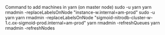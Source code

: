 Command to add machines in yarn (on master node)
sudo -u yarn yarn rmadmin -replaceLabelsOnNode "instance-w.internal=am-prod"
sudo -u yarn yarn rmadmin -replaceLabelsOnNode "sigmoid-nitrodb-cluster-w-1.c.ox-sigmoid-prod.internal=am-prod" 
yarn rmadmin -refreshQueues
yarn rmadmin -refreshNodes
